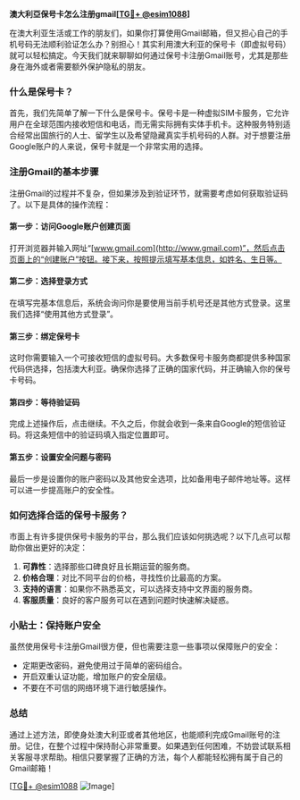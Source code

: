 **澳大利亞保号卡怎么注册gmail[[TG💪+ @esim1088](https://t.me/s/esim1088)]**

在澳大利亚生活或工作的朋友们，如果你打算使用Gmail邮箱，但又担心自己的手机号码无法顺利验证怎么办？别担心！其实利用澳大利亚的保号卡（即虚拟号码）就可以轻松搞定。今天我们就来聊聊如何通过保号卡注册Gmail账号，尤其是那些身在海外或者需要额外保护隐私的朋友。

### 什么是保号卡？

首先，我们先简单了解一下什么是保号卡。保号卡是一种虚拟SIM卡服务，它允许用户在全球范围内接收短信和电话，而无需实际拥有实体手机卡。这种服务特别适合经常出国旅行的人士、留学生以及希望隐藏真实手机号码的人群。对于想要注册Google账户的人来说，保号卡就是一个非常实用的选择。

### 注册Gmail的基本步骤

注册Gmail的过程并不复杂，但如果涉及到验证环节，就需要考虑如何获取验证码了。以下是具体的操作流程：

#### 第一步：访问Google账户创建页面
打开浏览器并输入网址“[www.gmail.com](http://www.gmail.com)”，然后点击页面上的“创建账户”按钮。接下来，按照提示填写基本信息，如姓名、生日等。

#### 第二步：选择登录方式
在填写完基本信息后，系统会询问你是要使用当前手机号还是其他方式登录。这里我们选择“使用其他方式登录”。

#### 第三步：绑定保号卡
这时你需要输入一个可接收短信的虚拟号码。大多数保号卡服务商都提供多种国家代码供选择，包括澳大利亚。确保你选择了正确的国家代码，并正确输入你的保号卡号码。

#### 第四步：等待验证码
完成上述操作后，点击继续。不久之后，你就会收到一条来自Google的短信验证码。将这条短信中的验证码填入指定位置即可。

#### 第五步：设置安全问题与密码
最后一步是设置你的账户密码以及其他安全选项，比如备用电子邮件地址等。这样可以进一步提高账户的安全性。

### 如何选择合适的保号卡服务？

市面上有许多提供保号卡服务的平台，那么我们应该如何挑选呢？以下几点可以帮助你做出更好的决定：

1. **可靠性**：选择那些口碑良好且长期运营的服务商。
2. **价格合理**：对比不同平台的价格，寻找性价比最高的方案。
3. **支持的语言**：如果你不熟悉英文，可以选择支持中文界面的服务商。
4. **客服质量**：良好的客户服务可以在遇到问题时快速解决疑惑。

### 小贴士：保持账户安全

虽然使用保号卡注册Gmail很方便，但也需要注意一些事项以保障账户的安全：

- 定期更改密码，避免使用过于简单的密码组合。
- 开启双重认证功能，增加账户的安全层级。
- 不要在不可信的网络环境下进行敏感操作。

### 总结

通过上述方法，即使身处澳大利亚或者其他地区，也能顺利完成Gmail账号的注册。记住，在整个过程中保持耐心非常重要。如果遇到任何困难，不妨尝试联系相关客服寻求帮助。相信只要掌握了正确的方法，每个人都能轻松拥有属于自己的Gmail邮箱！

[[TG💪+ @esim1088](https://t.me/s/esim1088) ![Image](https://i.postimg.cc/4NQfJmqS/Snipaste-2025-05-13-00-14-12.png)]